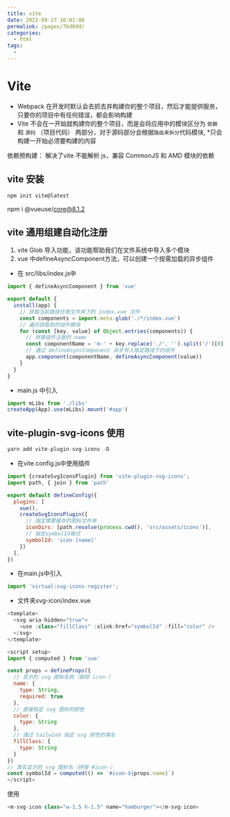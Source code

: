 ```yaml
---
title: vite
date: 2022-09-17 16:01:08
permalink: /pages/7bd69d/
categories:
  - html
tags:
  - 
---
```

# Vite
* Webpack 在开发时默认会去抓去并构建你的整个项目，然后才能提供服务，只要你的项目中有任何错误，都会影响构建
* Vite 不会在一开始就构建你的整个项目，而是会将应用中的模块区分为  `依赖` 和 `源码` （项目代码） 两部分，对于源码部分会根据`路由来拆分`代码模块,
*只会构建一开始必须要构建的内容

依赖预构建： 解决了vite 不能解析 js，兼容 CommonJS 和 AMD 模块的依赖

## vite 安装
```js
npm init vite@latest
```
npm i @vueuse/core@8.1.2


## vite 通用组建自动化注册

1. vite Glob 导入功能，该功能帮助我们在文件系统中导入多个模块
2. vue 中defineAsyncComponent方法，可以创建一个按需加载的异步组件

* 在 src/libs/index.js中
```js
import { defineAsyncComponent } from 'vue'

export default {
  install(app) {
    // 获取当前路径任意文件夹下的 index.vue 文件
    const components = import.meta.glob('./*/index.vue')
    // 遍历获取到的组件模块
    for (const [key, value] of Object.entries(components)) {
      // 拼接组件注册的 name
      const componentName = 'm-' + key.replace('./', '').split('/')[0]
      // 通过 defineAsyncComponent 异步导入指定路径下的组件
      app.component(componentName, defineAsyncComponent(value))
    }
  }
}
```

* main.js 中引入
```js
import mLibs from './libs'
createApp(App).use(mLibs).mount('#app')
```
## vite-plugin-svg-icons 使用
```js 
yarn add vite-plugin-svg-icons -D
```
* 在vite.config.js中使用插件
```js 
import {createSvgIconsPlugin} from 'vite-plugin-svg-icons';
import path, { join } from 'path'

export default defineConfig({
  plugins: [
    vue(),
    createSvgIconsPlugin({
      // 指定需要缓存的图标文件夹
      iconDirs: [path.resolve(process.cwd(), 'src/assets/icons')],
      // 指定symbolId格式
      symbolId: 'icon-[name]'
    })
  ],
})
```

* 在main.js中引入
```js
import 'virtual:svg-icons-register';

```
* 文件夹svg-icon/index.vue
```js
<template>
  <svg aria-hidden="true">
    <use :class="fillClass" :xlink:href="symbolId" :fill="color" />
  </svg>
</template>

<script setup>
import { computed } from 'vue'

const props = defineProps({
  // 显示的 svg 图标名称（剔除 icon-）
  name: {
    type: String,
    required: true
  },
  // 直接指定 svg 图标的颜色
  color: {
    type: String
  },
  // 通过 tailwind 指定 svg 颜色的类名
  fillClass: {
    type: String
  }
})
// 真实显示的 svg 图标名（拼接 #icon-）
const symbolId = computed(() => `#icon-${props.name}`)
</script>

```
使用 
```js
<m-svg-icon class="w-1.5 h-1.5" name="hamburger"></m-svg-icon>
```
